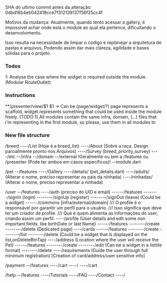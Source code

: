 SHA do ultimo commit antes da alteração: 0dbd16b4eb042418cce7f312139137f56f25cc4f

Motivos da mudança:
Atualmente, quando tento acessar a gallery, é impossível achar onde está o module ao qual ela pertence, dificultando o desenvolvimento.

Isso resulta na necessidade de limpar o código e replanejar a arquitetura de pastas e arquivos. Podendo assim dar mais clareza, agilidade e bases sólidas para o projeto.

### Todos
1: Analyse the case where the widget is required outside the module. (Modular RouteOutlet)

### Instructions
**/presenter/view/$1
$1 -> Can be (page/widget/?) page represents a scaffold, widget represents something that could be used inside the module freely. (TODO:1)
All modules contain the same infra, domain, (...) files that i'm representing in the first module, so please, use them in all modules to 

### New file structure
/breed
----/List (Hoje é a breed_list)
----/About (Sobre a raça. Design parcialmente pronto nos Arquivos)
----/Survey (breed_priority_survey)
----/etc
--/infra
--/domain
--/external
!Geralmente ou tem a /features ou /presenter (Pode ter ambos em casos especificos)!
--module.dart

/pet
--/features
----/Gallery 
----/details/ (pet_details.dart)
----/adults/ (Alterar o nome, preciso representar os pais da ninhada)
----/ninhadas/ (Alterar o nome, preciso representar a ninhada)

/user
--/features
----/auth (preciso do UID e email)
------/features
--------/signIn (login)
--------/signUp (register)
--------/signOut (leave) (Could be a widget)
------/commons [infra/external/domain]
/// O profile é o responsável por garantir um perfil para o usuário.
/// Isso significa que deve ter um criador de profile.
/// Que é quem alimenta as informações do user, criando assim um perfil.
----/profile (User details and edit some non important fields, like birthDate or last Name)
------/features
--------/create
--------/delete (Dedicated page)
----/cards
------/features
--------/create
--------/list
--------/delete (Could be a widget that is displayed on the list,onDeleteBtnTap)
----/address (Location where the user will receive the Pet)
------/features
--------/create
--------/edit (Can be a widget in a listtile format)
--------/delete
----/requirements (Guide the user through full minimum registration) [Creation of card/address/user sensitive info]

/payment
--/features
----/cart
----/
----/cart

/help
--/features
----/Tutorials
----/FAQ
----/Contact
----/